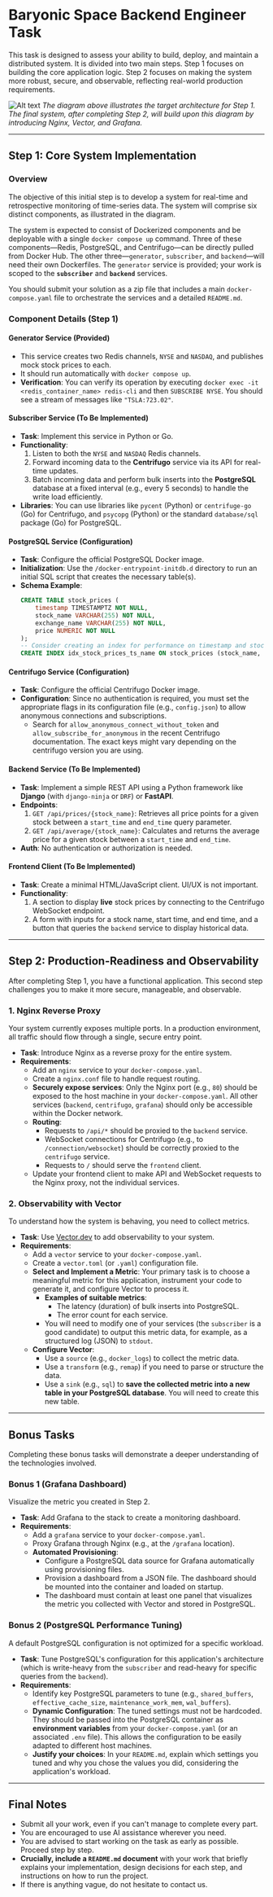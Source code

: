 # Baryonic Space Backend Engineer Task

This task is designed to assess your ability to build, deploy, and maintain a distributed system. It is divided into two main steps. Step 1 focuses on building the core application logic. Step 2 focuses on making the system more robust, secure, and observable, reflecting real-world production requirements.

![Alt text](./diagram.png "Diagram for the Step 1 Architecture")
_The diagram above illustrates the target architecture for Step 1. The final system, after completing Step 2, will build upon this diagram by introducing Nginx, Vector, and Grafana._

---

## Step 1: Core System Implementation

### Overview

The objective of this initial step is to develop a system for real-time and retrospective monitoring of time-series data. The system will comprise six distinct components, as illustrated in the diagram.

The system is expected to consist of Dockerized components and be deployable with a single `docker compose up` command. Three of these components—Redis, PostgreSQL, and Centrifugo—can be directly pulled from Docker Hub. The other three—`generator`, `subscriber`, and `backend`—will need their own Dockerfiles. The `generator` service is provided; your work is scoped to the **`subscriber`** and **`backend`** services.

You should submit your solution as a zip file that includes a main `docker-compose.yaml` file to orchestrate the services and a detailed `README.md`.

### Component Details (Step 1)

#### Generator Service (Provided)

- This service creates two Redis channels, `NYSE` and `NASDAQ`, and publishes mock stock prices to each.
- It should run automatically with `docker compose up`.
- **Verification**: You can verify its operation by executing `docker exec -it <redis_container_name> redis-cli` and then `SUBSCRIBE NYSE`. You should see a stream of messages like `"TSLA:723.02"`.

#### Subscriber Service (To Be Implemented)

- **Task**: Implement this service in Python or Go.
- **Functionality**:
  1.  Listen to both the `NYSE` and `NASDAQ` Redis channels.
  2.  Forward incoming data to the **Centrifugo** service via its API for real-time updates.
  3.  Batch incoming data and perform bulk inserts into the **PostgreSQL** database at a fixed interval (e.g., every 5 seconds) to handle the write load efficiently.
- **Libraries**: You can use libraries like `pycent` (Python) or `centrifuge-go` (Go) for Centrifugo, and `psycopg` (Python) or the standard `database/sql` package (Go) for PostgreSQL.

#### PostgreSQL Service (Configuration)

- **Task**: Configure the official PostgreSQL Docker image.
- **Initialization**: Use the `/docker-entrypoint-initdb.d` directory to run an initial SQL script that creates the necessary table(s).
- **Schema Example**:
  ```sql
  CREATE TABLE stock_prices (
      timestamp TIMESTAMPTZ NOT NULL,
      stock_name VARCHAR(255) NOT NULL,
      exchange_name VARCHAR(255) NOT NULL,
      price NUMERIC NOT NULL
  );
  -- Consider creating an index for performance on timestamp and stock_name
  CREATE INDEX idx_stock_prices_ts_name ON stock_prices (stock_name, timestamp DESC);
  ```

#### Centrifugo Service (Configuration)

- **Task**: Configure the official Centrifugo Docker image.
- **Configuration**: Since no authentication is required, you must set the appropriate flags in its configuration file (e.g., `config.json`) to allow anonymous connections and subscriptions.
  - Search for `allow_anonymous_connect_without_token` and `allow_subscribe_for_anonymous` in the recent Centrifugo documentation. The exact keys might vary depending on the centrifugo version you are using.

#### Backend Service (To Be Implemented)

- **Task**: Implement a simple REST API using a Python framework like **Django** (with `django-ninja` or `DRF`) or **FastAPI**.
- **Endpoints**:
  1.  `GET /api/prices/{stock_name}`: Retrieves all price points for a given stock between a `start_time` and `end_time` query parameter.
  2.  `GET /api/average/{stock_name}`: Calculates and returns the average price for a given stock between a `start_time` and `end_time`.
- **Auth**: No authentication or authorization is needed.

#### Frontend Client (To Be Implemented)

- **Task**: Create a minimal HTML/JavaScript client. UI/UX is not important.
- **Functionality**:
  1.  A section to display **live** stock prices by connecting to the Centrifugo WebSocket endpoint.
  2.  A form with inputs for a stock name, start time, and end time, and a button that queries the `backend` service to display historical data.

---

## Step 2: Production-Readiness and Observability

After completing Step 1, you have a functional application. This second step challenges you to make it more secure, manageable, and observable.

### 1. Nginx Reverse Proxy

Your system currently exposes multiple ports. In a production environment, all traffic should flow through a single, secure entry point.

- **Task**: Introduce Nginx as a reverse proxy for the entire system.
- **Requirements**:
  - Add an `nginx` service to your `docker-compose.yaml`.
  - Create a `nginx.conf` file to handle request routing.
  - **Securely expose services**: Only the Nginx port (e.g., `80`) should be exposed to the host machine in your `docker-compose.yaml`. All other services (`backend`, `centrifugo`, `grafana`) should only be accessible within the Docker network.
  - **Routing**:
    - Requests to `/api/*` should be proxied to the `backend` service.
    - WebSocket connections for Centrifugo (e.g., to `/connection/websocket`) should be correctly proxied to the `centrifugo` service.
    - Requests to `/` should serve the `frontend` client.
  - Update your frontend client to make API and WebSocket requests to the Nginx proxy, not the individual services.

### 2. Observability with Vector

To understand how the system is behaving, you need to collect metrics.

- **Task**: Use [Vector.dev](https://vector.dev/) to add observability to your system.
- **Requirements**:
  - Add a `vector` service to your `docker-compose.yaml`.
  - Create a `vector.toml` (or `.yaml`) configuration file.
  - **Select and Implement a Metric**: Your primary task is to choose a meaningful metric for this application, instrument your code to generate it, and configure Vector to process it.
    - **Examples of suitable metrics**:
      - The latency (duration) of bulk inserts into PostgreSQL.
      - The error count for each service.
    - You will need to modify one of your services (the `subscriber` is a good candidate) to output this metric data, for example, as a structured log (JSON) to `stdout`.
  - **Configure Vector**:
    - Use a `source` (e.g., `docker_logs`) to collect the metric data.
    - Use a `transform` (e.g., `remap`) if you need to parse or structure the data.
    - Use a `sink` (e.g., `sql`) to **save the collected metric into a new table in your PostgreSQL database**. You will need to create this new table.

---

## Bonus Tasks

Completing these bonus tasks will demonstrate a deeper understanding of the technologies involved.

### Bonus 1 (Grafana Dashboard)

Visualize the metric you created in Step 2.

- **Task**: Add Grafana to the stack to create a monitoring dashboard.
- **Requirements**:
  - Add a `grafana` service to your `docker-compose.yaml`.
  - Proxy Grafana through Nginx (e.g., at the `/grafana` location).
  - **Automated Provisioning**:
    - Configure a PostgreSQL data source for Grafana automatically using provisioning files.
    - Provision a dashboard from a JSON file. The dashboard should be mounted into the container and loaded on startup.
    - The dashboard must contain at least one panel that visualizes the metric you collected with Vector and stored in PostgreSQL.

### Bonus 2 (PostgreSQL Performance Tuning)

A default PostgreSQL configuration is not optimized for a specific workload.

- **Task**: Tune PostgreSQL's configuration for this application's architecture (which is write-heavy from the `subscriber` and read-heavy for specific queries from the `backend`).
- **Requirements**:
  - Identify key PostgreSQL parameters to tune (e.g., `shared_buffers`, `effective_cache_size`, `maintenance_work_mem`, `wal_buffers`).
  - **Dynamic Configuration**: The tuned settings must not be hardcoded. They should be passed into the PostgreSQL container as **environment variables** from your `docker-compose.yaml` (or an associated `.env` file). This allows the configuration to be easily adapted to different host machines.
  - **Justify your choices**: In your `README.md`, explain which settings you tuned and why you chose the values you did, considering the application's workload.

---

## Final Notes

- Submit all your work, even if you can't manage to complete every part.
- You are encouraged to use AI assistance wherever you need.
- You are advised to start working on the task as early as possible. Proceed step by step.
- **Crucially, include a `README.md` document** with your work that briefly explains your implementation, design decisions for each step, and instructions on how to run the project.
- If there is anything vague, do not hesitate to contact us.
